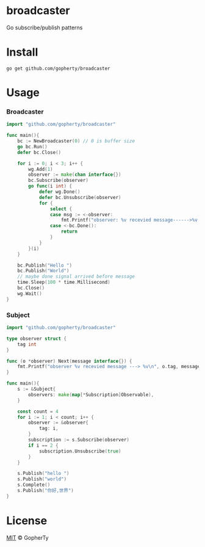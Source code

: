# broadcaster
Go  subscribe/publish patterns

# Install 

`go get github.com/gopherty/broadcaster`

# Usage

### Broadcaster

```go
import "github.com/gopherty/broadcaster"

func main(){
    bc := NewBroadcaster(0) // 0 is buffer size
	go bc.Run()
	defer bc.Close()

	for i := 0; i < 3; i++ {
		wg.Add(1)
		observer := make(chan interface{})
		bc.Subscribe(observer)
		go func(i int) {
			defer wg.Done()
			defer bc.Unsubscribe(observer)
			for {
				select {
				case msg := <-observer:
					fmt.Printf("observer: %v recevied message------>%v \n", i+1, msg)
				case <-bc.Done():
					return
				}
			}
		}(i)
	}

	bc.Publish("Hello ")
	bc.Publish("World")
	// maybe done signal arrived before message
	time.Sleep(100 * time.Millisecond)
	bc.Close()
	wg.Wait()
}
```

### Subject 

```go
import "github.com/gopherty/broadcaster"

type observer struct {
	tag int
}

func (o *observer) Next(message interface{}) {
	fmt.Printf("observer %v recevied message ---> %v\n", o.tag, message)
}

func main(){
    s := &Subject{
		observers: make(map[*Subscription]Observable),
	}

	const count = 4
	for i := 1; i < count; i++ {
		observer := &observer{
			tag: i,
		}
		subscription := s.Subscribe(observer)
		if i == 2 {
			subscription.Unsubscribe(true)
		}
	}

	s.Publish("hello ")
	s.Publish("world")
	s.Complete()
	s.Publish("你好,世界")
}
```

# License

[MIT](https://github.com/GopherTy/v2ray-web/blob/master/LICENSE) © GopherTy

